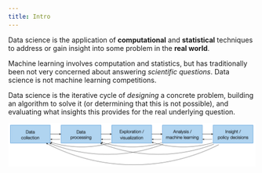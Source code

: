 ```yaml
---
title: Intro
---
```


Data science is the application of **computational** and **statistical** techniques to address or gain insight into some problem in the **real world**.

Machine learning involves computation and statistics, but has traditionally been not very concerned about answering *scientific questions*. Data science is not machine learning competitions. 

Data science is the iterative cycle of *designing* a concrete problem, building an algorithm to solve it (or determining that this is not possible), and evaluating what insights this provides for the real underlying question.

![data_science](figures/data_science.png)
